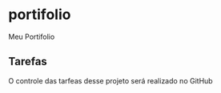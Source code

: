 # portifolio
Meu Portifolio
## Tarefas
O controle das tarfeas desse projeto será realizado no GitHub